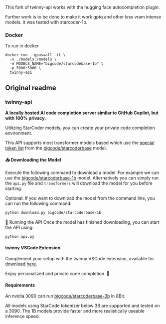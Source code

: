 
This fork of twinny-api works with the hugging face autocompletion plugin.

Further work is to be done to make it work gptq and other less vram intense models. It was tested with starcoder-1b.

### Docker

To run in docker

```
docker run --gpus=all -it \
  -v ./models:/models \
  -e MODELS_NAME="bigcode/starcodebase-1b" \
  -p 5000:5000 \
  twinny-api
```

## Original readme

### twinny-api

**A locally hosted AI code completion server similar to GitHub Copilot, but with 100% privacy.**

Utilizing StarCoder models, you can create your private code completion environment.

This API supports most transformer models based which use the [special token list](https://huggingface.co/bigcode/starcoderbase/blob/main/special_tokens_map.json) from the [bigcode/starcoderbase](https://huggingface.co/bigcode/starcoderbase) model.

#### 📥 Downloading the Model

Execute the following command to download a model.  For example we can use the [bigcode/starcoderbase-1b](https://huggingface.co/bigcode/starcoderbase-3b) model.  Alternatively you can simply run the `api.py` file and `transformers` will download the model for you before starting.

Optional: If you want to download the model from the command line, you can run the following command:

```bash
python download.py bigcode/starcoderbase-1b
``````

🚀 Running the API
Once the model has finished downloading, you can start the API using:

```
python api.py
```

#### twinny VSCode Extension

Complement your setup with the twinny VSCode extension, available for download [here](https://github.com/rjmacarthy/twinny).

Enjoy personalized and private code completion. 🎉


#### Requirements

An nvidia 3090 can run [bigcode/starcoderbase-3b](https://huggingface.co/bigcode/starcoderbase-3b) in 8Bit.

All models using StarCode tokenizer below 3B are supported and tested on a 3090. The 1B models provide faster and more realistically useable inference speed.
